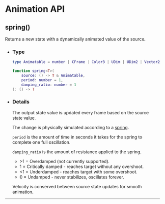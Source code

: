 # Animation API

## spring()

Returns a new state with a dynamically animated value of the source.

- ### Type

    ```lua
    type Animatable = number | CFrame | Color3 | UDim | UDim2 | Vector2 | Vector3
    
    function spring<T>(
        source: () -> T & Animatable,
        period: number = 1,
        damping_ratio: number = 1
    ): () -> T
    ```

- ### Details

    The output state value is updated every frame based on the source state
    value.

    The change is physically simulated according to a
    [spring](https://en.wikipedia.org/wiki/Simple_harmonic_motion).

    `period` is the amount of time in seconds it takes for the spring to
    complete one full oscillation.

    `damping_ratio` is the amount of resistance applied to the spring.

    - \>1 = Overdamped (not currently supported).
    - 1 = Critically damped - reaches target without any overshoot.
    - <1 = Underdamped - reaches target with some overshoot.
    - 0 = Undamped - never stabilizes, oscillates forever.

    Velocity is conserved between source state updates for smooth animation.

--------------------------------------------------------------------------------
